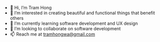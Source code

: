 - 👋 Hi, I’m Tram Hong
- 👀 I’m interested in creating beautiful and functional things that benefit others
- 🌱 I’m currently learning software development and UX design
- 💞️ I’m looking to collaborate on software development
- 📫 Reach me at tramhongwa@gmail.com

<!---
tramnhong/tramnhong is a ✨ special ✨ repository because its `README.md` (this file) appears on your GitHub profile.
You can click the Preview link to take a look at your changes.
--->
